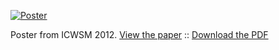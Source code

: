 [![Poster][image]][paper]

Poster from ICWSM 2012. [View the paper][paper] :: [Download the PDF][poster]

[image]: https://raw.github.com/dellsystem/slides/master/icwsm-2012/twitter-demographic-inference/poster.png
[paper]: http://www.aaai.org/ocs/index.php/ICWSM/ICWSM12/paper/view/4713
[poster]: https://github.com/dellsystem/slides/blob/master/icwsm-2012/twitter-demographic-inference/poster.pdf?raw=true

